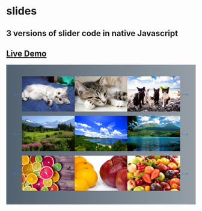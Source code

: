 # slides
## 3 versions of slider code in native Javascript

## [Live Demo](https://volkovva.github.io/helpers/slides/) 

![slides](slides/screenshots/demo.png "slides")